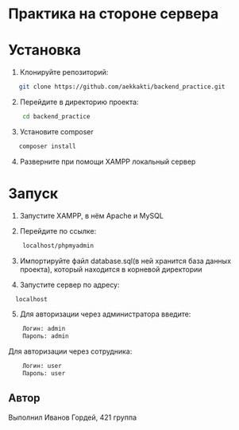# Практика на стороне сервера

# Установка

1. Клонируйте репозиторий:

```bash
   git clone https://github.com/aekkakti/backend_practice.git

```

2. Перейдите в директорию проекта:

```bash
    cd backend_practice
```

3. Установите composer
 ```bash
    composer install
```

4. Разверните при помощи XAMPP локальный сервер

# Запуск

1. Запустите XAMPP, в нём Apache и MySQL


2. Перейдите по ссылке:

```bash
    localhost/phpmyadmin
```

3. Импортируйте файл database.sql(в ней хранится база данных проекта), который находится в корневой директории

4. Запустите сервер по адресу:
  ```bash
    localhost
```

5. Для авторизации через администратора введите: 
```bash
    Логин: admin
    Пароль: admin
```
Для авторизации через сотрудника: 
```bash
    Логин: user
    Пароль: user
```


## Автор

Выполнил Иванов Гордей, 421 группа
